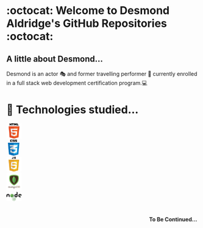 # :octocat:  Welcome to Desmond Aldridge's GitHub Repositories :octocat: 

## A little about Desmond...

Desmond is an actor 🎭 and former travelling performer 🎪 currently enrolled in a full stack web development certification program.💻 

# 🌱 Technologies studied...

<img src="./HTML5_logo.png" width="40px"><br>
&nbsp;<img src="./CSS-logo.png" width="30px"><br>
<img src="./JavaScript-logo.png" width="39px"><br>
<img src="./mongodb-logo.png" width="40px"><br>
<img src="./node-js-logo.png" width="40px"><br>
<br>

#### <marquee><b>To Be Continued...<b></marquee>



